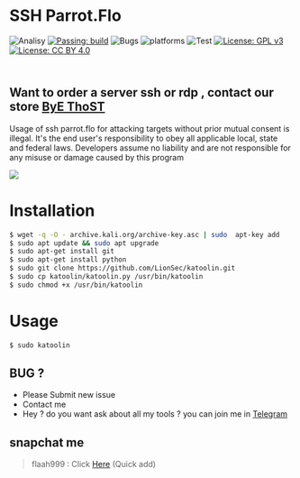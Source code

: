 # SSH Parrot.Flo
 

![Analisy](https://img.shields.io/badge/quality-4.862-success)
[![Passing: build](https://img.shields.io/badge/build-passing-green.svg)](https://img.shields.io/badge/build-passing-green)
![Bugs](https://img.shields.io/badge/bug%2072-fixed-blueviolet)
![platforms](https://img.shields.io/badge/platform's-Linux%20%7C%20Ubuntu%20%7C%20Termux%20%7C%20Windows%2010-important)
![Test](https://img.shields.io/badge/test-%E2%9C%94%2078%20%7C%20%E2%9C%98%200-brightgreen)
[![License: GPL v3](https://img.shields.io/badge/License-GPLv3-blue.svg)](https://www.gnu.org/licenses/gpl-3.0)
[![License: CC BY 4.0](https://img.shields.io/badge/License-CC%20BY%204.0-lightgrey.svg)](https://creativecommons.org/licenses/by/4.0/)
## </a><br />Want to order a server ssh or rdp , contact our store <a rel="license" href="https://bye-thost.com/product/%d8%ae%d8%a7%d8%af%d9%85-parrot-flo/">ByE ThoST</a>

Usage of ssh parrot.flo for attacking targets without prior mutual consent is illegal. It's the end user's responsibility to obey all applicable local, state and federal laws. Developers assume no liability and are not responsible for any misuse or damage caused by this program 



<img src="https://www.up-00.com/i/00223/dcd5h93oqwmp.png">

# Installation
```bash
$ wget -q -O - archive.kali.org/archive-key.asc | sudo  apt-key add
$ sudo apt update && sudo apt upgrade
$ sudo apt-get install git
$ sudo apt-get install python
$ sudo git clone https://github.com/LionSec/katoolin.git
$ sudo cp katoolin/katoolin.py /usr/bin/katoolin
$ sudo chmod +x /usr/bin/katoolin
```

# Usage
```bash
$ sudo katoolin

```

## BUG ? 
- Please Submit new issue 
- Contact me
- Hey ? do you want ask about all my tools ? you can join me in [Telegram](https://T.me/flaah999)


 ## snapchat me
 > flaah999 : Click [Here](https://www.snapchat.com/add/flaah999) (Quick add)
 
 
 
